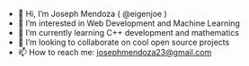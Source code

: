 - 👋 Hi, I’m Joseph Mendoza ( @eigenjoe )
- 👀 I’m interested in Web Development and Machine Learning
- 🌱 I’m currently learning C++ development and mathematics
- 💞️ I’m looking to collaborate on cool open source projects
- 📫 How to reach me: josephmendoza23@gmail.com

<!---
eigenjoe/eigenjoe is a ✨ special ✨ repository because its `README.md` (this file) appears on your GitHub profile.
You can click the Preview link to take a look at your changes.
--->
